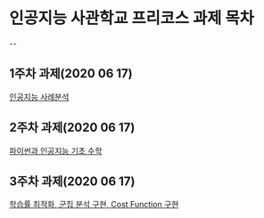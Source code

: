 # 인공지능 사관학교 프리코스 과제 목차
--
## 1주차 과제(2020 06 17)

[인공지능 사례분석](https://github.com/kimjaeyeol/---/blob/master/%EA%B4%91%EC%A3%BC_%EC%9D%B8%EA%B3%B5%EC%A7%80%EB%8A%A5_%EC%82%AC%EA%B4%80%ED%95%99%EA%B5%90_%ED%94%84%EB%A6%AC%EC%BD%94%EC%8A%A4.ipynb)


## 2주차 과제(2020 06 17)
[파이썬과 인공지능 기초 수학](https://github.com/kimjaeyeol/---/blob/master/2%E1%84%8C%E1%85%AE%E1%84%8E%E1%85%A1%E1%84%80%E1%85%AA%E1%84%8C%E1%85%A6_2.ipynb)


## 3주차 과제(2020 06 17)
[학습률 최적화, 군집 분석 구현, Cost Function 구현](https://github.com/kimjaeyeol/---/blob/master/3%EC%A3%BC%EC%B0%A8_%EA%B3%BC%EC%A0%9C%EC%9D%98_%EC%82%AC%EB%B3%B8.ipynb)
